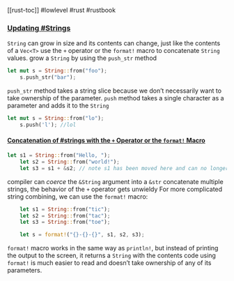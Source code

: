 [[rust-toc]]
#lowlevel #rust #rustbook 
### [Updating #Strings](https://doc.rust-lang.org/book/ch08-02-strings.html#updating-a-string)
`String` can grow in size and its contents can change, just like the contents of a `Vec<T>`
use the `+` operator or the `format!` macro to concatenate `String` values.
grow a `String` by using the `push_str` method
```rust
let mut s = String::from("foo");
    s.push_str("bar");
```
`push_str` method takes a string slice because we don’t necessarily want to take ownership of the parameter.
`push` method takes a single character as a parameter and adds it to the `String`
```rust
let mut s = String::from("lo");
    s.push('l'); //lol
```
#### [Concatenation of #strings with the `+` Operator or the `format!` Macro](https://doc.rust-lang.org/book/ch08-02-strings.html#concatenation-with-the--operator-or-the-format-macro)
```rust
let s1 = String::from("Hello, ");
    let s2 = String::from("world!");
    let s3 = s1 + &s2; // note s1 has been moved here and can no longer be used
```
compiler can _coerce_ the `&String` argument into a `&str`
concatenate multiple strings, the behavior of the `+` operator gets unwieldy
For more complicated string combining, we can use the `format!` macro:

```rust
    let s1 = String::from("tic");
    let s2 = String::from("tac");
    let s3 = String::from("toe");

    let s = format!("{}-{}-{}", s1, s2, s3);
```

`format!` macro works in the same way as `println!`, but instead of printing the output to the screen, it returns a `String` with the contents
code using `format!` is much easier to read and doesn’t take ownership of any of its parameters.

